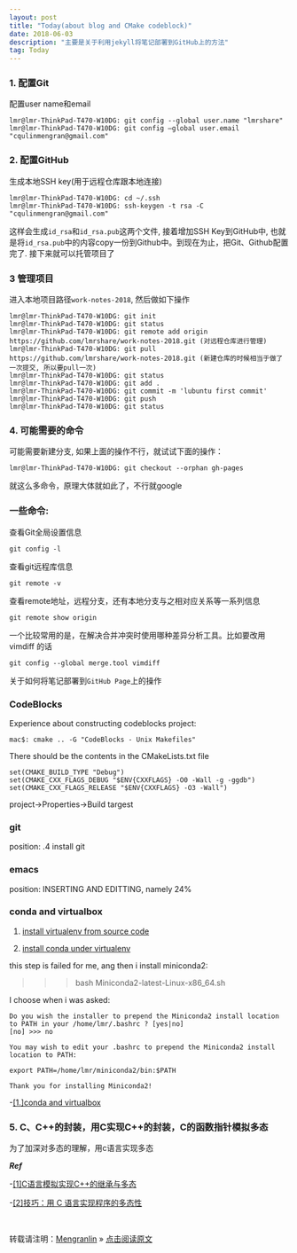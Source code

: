 ```yaml
---
layout: post
title: "Today(about blog and CMake codeblock)"
date: 2018-06-03 
description: "主要是关于利用jekyll将笔记部署到GitHub上的方法"
tag: Today
---
```


### 1. 配置Git

配置user name和email

    lmr@lmr-ThinkPad-T470-W10DG: git config --global user.name "lmrshare"
    lmr@lmr-ThinkPad-T470-W10DG: git config –global user.email "cqulinmengran@gmail.com"

### 2. 配置GitHub

生成本地SSH key(用于远程仓库跟本地连接)

    lmr@lmr-ThinkPad-T470-W10DG: cd ~/.ssh
    lmr@lmr-ThinkPad-T470-W10DG: ssh-keygen -t rsa -C "cqulinmengran@gmail.com"

这样会生成`id_rsa`和`id_rsa.pub`这两个文件, 接着增加SSH Key到GitHub中, 也就是将`id_rsa.pub`中的内容copy一份到Github中。到现在为止，把Git、Github配置完了. 接下来就可以托管项目了

### 3 管理项目

进入本地项目路径`work-notes-2018`, 然后做如下操作

    lmr@lmr-ThinkPad-T470-W10DG: git init
    lmr@lmr-ThinkPad-T470-W10DG: git status
    lmr@lmr-ThinkPad-T470-W10DG: git remote add origin https://github.com/lmrshare/work-notes-2018.git (对远程仓库进行管理)
    lmr@lmr-ThinkPad-T470-W10DG: git pull https://github.com/lmrshare/work-notes-2018.git (新建仓库的时候相当于做了一次提交, 所以要pull一次)
    lmr@lmr-ThinkPad-T470-W10DG: git status
    lmr@lmr-ThinkPad-T470-W10DG: git add .
    lmr@lmr-ThinkPad-T470-W10DG: git commit -m 'lubuntu first commit'
    lmr@lmr-ThinkPad-T470-W10DG: git push
    lmr@lmr-ThinkPad-T470-W10DG: git status

### 4. 可能需要的命令

可能需要新建分支, 如果上面的操作不行，就试试下面的操作：

    lmr@lmr-ThinkPad-T470-W10DG: git checkout --orphan gh-pages

就这么多命令，原理大体就如此了，不行就google

### 一些命令:

查看Git全局设置信息

    git config -l

查看git远程库信息

    git remote -v

查看remote地址，远程分支，还有本地分支与之相对应关系等一系列信息

    git remote show origin

一个比较常用的是，在解决合并冲突时使用哪种差异分析工具。比如要改用 vimdiff 的话

    git config --global merge.tool vimdiff

关于如何将笔记部署到`GitHub Page`上的操作

### CodeBlocks

Experience about constructing codeblocks project:

    mac$: cmake .. -G "CodeBlocks - Unix Makefiles"

There should be the contents in the CMakeLists.txt file

    set(CMAKE_BUILD_TYPE "Debug")
    set(CMAKE_CXX_FLAGS_DEBUG "$ENV{CXXFLAGS} -O0 -Wall -g -ggdb")
    set(CMAKE_CXX_FLAGS_RELEASE "$ENV{CXXFLAGS} -O3 -Wall")

project->Properties->Build targest

### git

position: .4 install git

### emacs

position: INSERTING AND EDITTING, namely 24%

### conda and virtualbox

1. [install virtualenv from source code](https://virtualenv.pypa.io/en/latest/installation/)

2. [install conda under virtualenv](http://nooverfit.com/wp/%E5%85%B3%E4%BA%8Econda%E5%92%8Canaconda%E4%B8%8D%E5%8F%AF%E4%B8%8D%E7%9F%A5%E7%9A%84%E4%BA%8B%E5%AE%9E%E5%92%8C%E8%AF%AF%E8%A7%A3-conda%E5%BF%85%E7%9F%A5%E5%BF%85%E4%BC%9A/)

this step is failed for me, ang then i install miniconda2:

>>>bash Miniconda2-latest-Linux-x86_64.sh

I choose when i was asked: 

```
Do you wish the installer to prepend the Miniconda2 install location
to PATH in your /home/lmr/.bashrc ? [yes|no]
[no] >>> no

You may wish to edit your .bashrc to prepend the Miniconda2 install location to PATH:

export PATH=/home/lmr/miniconda2/bin:$PATH

Thank you for installing Miniconda2!

```


-[[1.]conda and virtualbox](http://nooverfit.com/wp/%E5%85%B3%E4%BA%8Econda%E5%92%8Canaconda%E4%B8%8D%E5%8F%AF%E4%B8%8D%E7%9F%A5%E7%9A%84%E4%BA%8B%E5%AE%9E%E5%92%8C%E8%AF%AF%E8%A7%A3-conda%E5%BF%85%E7%9F%A5%E5%BF%85%E4%BC%9A/)

### 5. C、C++的封装，用C实现C++的封装，C的函数指针模拟多态

为了加深对多态的理解，用c语言实现多态

___Ref___

-[[1]C语言模拟实现C++的继承与多态](https://blog.csdn.net/snow_5288/article/details/70197366)

-[[2]技巧：用 C 语言实现程序的多态性](https://www.ibm.com/developerworks/cn/linux/l-cn-cpolym/index.html)

<br>

转载请注明：[Mengranlin](https://lmrshare.github.io) » [点击阅读原文](https://lmrshare.github.io/2018/06/today/) 
